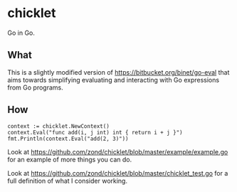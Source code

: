 # chicklet

Go in Go.

## What

This is a slightly modified version of https://bitbucket.org/binet/go-eval that aims towards simplifying evaluating and interacting with Go expressions from Go programs.

## How

    context := chicklet.NewContext()
    context.Eval("func add(i, j int) int { return i + j }")
    fmt.Println(context.Eval("add(2, 3)"))

Look at https://github.com/zond/chicklet/blob/master/example/example.go for an example of more things you can do.

Look at https://github.com/zond/chicklet/blob/master/chicklet_test.go for a full definition of what I consider working.
